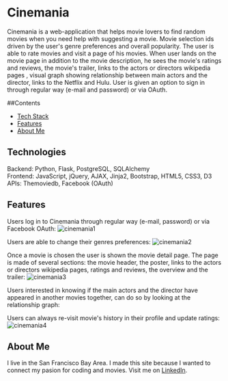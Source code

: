# Cinemania

Cinemania is a web-application that helps movie lovers to find random movies when you need help with suggesting a movie. Movie selection ids driven by the user's genre  preferences and overall popularity. The user is able to rate movies and visit a page of his movies. When user lands on the movie page in addition to the movie description, he sees the movie's ratings and reviews, the movie's trailer, links to the actors or directors wikipedia pages , visual graph showing relationship between main actors and the director, links to the Netflix and Hulu.   User is given an option to sign in through regular way (e-mail and password) or via OAuth.

##Contents
* [Tech Stack](#technologies)
* [Features](#features)
* [About Me](#aboutme)

## <a name="technologies"></a>Technologies
Backend: Python, Flask, PostgreSQL, SQLAlchemy<br/>
Frontend: JavaScript, jQuery, AJAX, Jinja2, Bootstrap, HTML5, CSS3, D3<br/>
APIs: Themoviedb, Facebook (OAuth)<br/>

## <a name="features"></a>Features

Users log in to Cinemania through regular way (e-mail, password) or via Facebook OAuth:
![cinemania1](![image])

Users are able to change their genres preferences:
![cinemania2](![image])

Once a movie is chosen the user is shown the movie detail page. The page is made of several sections: the movie header, the poster, links to the actors or directors wikipedia pages, ratings and reviews, the overview and the trailer:
![cinemania3](![image])

Users interested in knowing if the main actors and the director have appeared in another movies together, can do so by looking at the relationship graph:

Users can always re-visit movie's history in their profile and update ratings:
![cinemania4](![image])

## <a name="aboutme"></a>About Me
I live in the San Francisco Bay Area. I made this site because I wanted to connect my pasion for coding and movies.
Visit me on [LinkedIn](https://www.linkedin.com/in/oxana-matveyuk).
